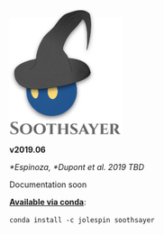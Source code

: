 <img src="https://github.com/jolespin/soothsayer/blob/master/logo.png?raw=true" width="200" />

**v2019.06**

*\*Espinoza, \*Dupont et al. 2019 TBD*

Documentation soon

**[Available via conda](https://anaconda.org/jolespin/soothsayer)**: 

`conda install -c jolespin soothsayer`


